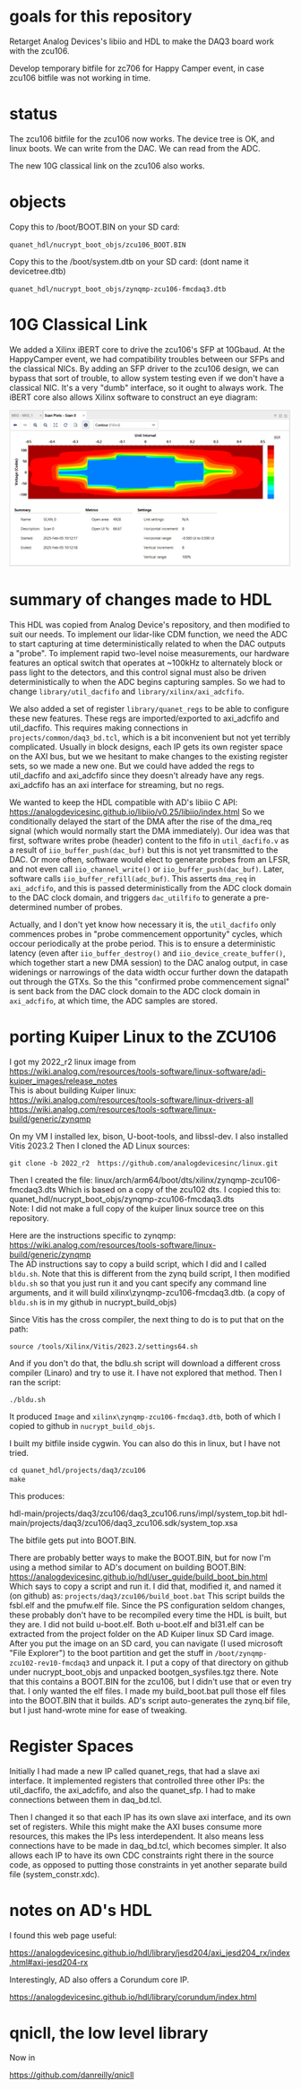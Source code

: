 # goals for this repository

Retarget Analog Devices's libiio and HDL to make the DAQ3 board work with the zcu106.

Develop temporary bitfile for zc706 for Happy Camper event, in case zcu106 bitfile was not working in time.


# status

The zcu106 bitfile for the zcu106 now works.  The device tree is OK, and linux boots.  We can write from the DAC.  We can read from the ADC.

The new 10G classical link on the zcu106 also works.


# objects

Copy this to /boot/BOOT.BIN on your SD card:

`quanet_hdl/nucrypt_boot_objs/zcu106_BOOT.BIN`

Copy this to the /boot/system.dtb on your SD card: (dont name it devicetree.dtb)

`quanet_hdl/nucrypt_boot_objs/zynqmp-zcu106-fmcdaq3.dtb`


# 10G Classical Link

We added a Xilinx iBERT core to drive the zcu106's SFP at 10Gbaud.  At the
HappyCamper event, we had compatibility troubles between our SFPs and the
classical NICs.  By adding an SFP driver to the zcu106 design, we can bypass
that sort of trouble, to allow system testing even if we don't have a classical
NIC.  It's a very "dumb" interface, so it ought to always work.
The iBERT core also allows Xilinx software to construct an eye diagram:

![10Gbps eye](assets/sfp_data_eye.jpg "10G data eye")

# summary of changes made to HDL

This HDL was copied from Analog Device's repository, and then modified
to suit our needs.  To implement our lidar-like CDM function, we need
the ADC to start capturing at time deterministically related to when
the DAC outputs a "probe".  To implement rapid two-level noise
measurements, our hardware features an optical switch that operates at
~100kHz to alternately block or pass light to the detectors, and this
control signal must also be driven deterministically to when the ADC
begins capturing samples.  So we had to change `library/util_dacfifo`
and `library/xilinx/axi_adcfifo`.

We also added a set of register `library/quanet_regs` to be able to
configure these new features.  These regs are imported/exported to axi_adcfifo
and util_dacfifo.  This requires making connections in
`projects/common/daq3_bd.tcl`, which is a bit inconvenient but not yet
terribly complicated.  Usually in block designs, each IP gets its own
register space on the AXI bus, but we we hesitant to make changes to
the existing register sets, so we made a new one.  But we could have
added the regs to util_dacfifo and axi_adcfifo since they doesn't
already have any regs.  axi_adcfifo has an axi interface for
streaming, but no regs.

We wanted to keep the HDL compatible with AD's libiio C API:
https://analogdevicesinc.github.io/libiio/v0.25/libiio/index.html
So we conditionally delayed the start of the DMA after the rise of the
dma_req signal (which would normally start the DMA immediately).  Our
idea was that first, software writes probe (header) content to the
fifo in `util_dacfifo.v` as a result of `iio_buffer_push(dac_buf)` but this is
not yet transmitted to the DAC.  Or more often, software would elect to generate
probes from an LFSR, and not even call `iio_channel_write()` or `iio_buffer_push(dac_buf)`.
Later, software calls `iio_buffer_refill(adc_buf)`.  This asserts `dma_req` in
`axi_adcfifo`, and this is passed deterministically from the ADC clock domain
to the DAC clock domain, and triggers `dac_utilfifo` to generate a pre-determined
number of probes.

Actually, and I don't yet know how necessary it is, the `util_dacfifo` only
commences probes in "probe commencement opportunity" cycles, which occour
periodically at the probe period.  This is to ensure a deterministic latency
(even after `iio_buffer_destroy()` and `iio_device_create_buffer()`, which together
start a new DMA session) to the DAC analog output, in case widenings or
narrowings of the data width occur further down the datapath out through the GTXs.
So the this "confirmed probe commencement signal" is sent back from the DAC clock
domain to the ADC clock domain in `axi_adcfifo`, at which time, the ADC samples are stored.


# porting Kuiper Linux to the ZCU106

I got my 2022_r2 linux image from  
https://wiki.analog.com/resources/tools-software/linux-software/adi-kuiper_images/release_notes  
This is about building Kuiper linux:  
https://wiki.analog.com/resources/tools-software/linux-drivers-all  
https://wiki.analog.com/resources/tools-software/linux-build/generic/zynqmp  

On my VM I installed lex, bison, U-boot-tools, and  libssl-dev.
I also installed Vitis 2023.2
Then I cloned the AD Linux sources:
```
git clone -b 2022_r2  https://github.com/analogdevicesinc/linux.git
```
Then I created the file:
linux/arch/arm64/boot/dts/xilinx/zynqmp-zcu106-fmcdaq3.dts
Which is based on a copy of the zcu102 dts.  I copied this to:  
quanet_hdl/nucrypt_boot_objs/zynqmp-zcu106-fmcdaq3.dts  
Note: I did not make a full copy of the kuiper linux source tree on this repository.  

Here are the instructions specific to zynqmp:  
https://wiki.analog.com/resources/tools-software/linux-build/generic/zynqmp  
The AD instructions say to copy a build script, which I did and I called `bldu.sh`.  Note that this is different from the zynq build script, I then modified `bldu.sh` so that you just run it and you cant specify any command line arguments, and it will build xilinx\zynqmp-zcu106-fmcdaq3.dtb. (a copy of `bldu.sh` is in my github in nucrypt_build_objs)

Since Vitis has the cross compiler, the next thing to do is to put that on the path:
```
source /tools/Xilinx/Vitis/2023.2/settings64.sh
```
And if you don't do that, the bdlu.sh script will download a different cross compiler (Linaro) and try to use it.  I have not explored that method.  Then I ran the script:
```
./bldu.sh
```
It produced `Image` and `xilinx\zynqmp-zcu106-fmcdaq3.dtb`, both of which I copied to github in `nucrypt_build_objs`.

I built my bitfile inside cygwin.  You can also do this in linux, but I have not tried.
```
cd quanet_hdl/projects/daq3/zcu106
make
```

This produces:

hdl-main/projects/daq3/zcu106/daq3_zcu106.runs/impl/system_top.bit
hdl-main/projects/daq3/zcu106/daq3_zcu106.sdk/system_top.xsa

The bitfile gets put into BOOT.BIN.

There are probably better ways to make the BOOT.BIN, but for now I'm
using a method similar to AD's document on building BOOT.BIN:
https://analogdevicesinc.github.io/hdl/user_guide/build_boot_bin.html
Which says to copy a script and run it.  I did that, modified it, and
named it (on github) as: `projects/daq3/zcu106/build_boot.bat` This
script builds the fsbl.elf and the pmufw.elf file.  Since the PS
configuration seldom changes, these probably don't have to be
recompiled every time the HDL is built, but they are.  I did not build
u-boot.elf.  Both u-boot.elf and bl31.elf can be extracted from the
project folder on the AD Kuiper linux SD Card image.  After you put
the image on an SD card, you can navigate (I used microsoft "File
Explorer") to the boot partition and get the stuff in
`/boot/zynqmp-zcu102-rev10-fmcdaq3` and unpack it.  I put a copy of
that directory on github under nucrypt_boot_objs and unpacked
bootgen_sysfiles.tgz there.  Note that this contains a BOOT.BIN for
the zcu106, but I didn't use that or even try that.  I only wanted the
elf files.  I made my build_boot.bat pull those elf files into the
BOOT.BIN that it builds.  AD's script auto-generates the zynq.bif
file, but I just hand-wrote mine for ease of tweaking.


# Register Spaces

Initially I had made a new IP called quanet_regs, that had a slave axi interface.  It implemented registers
that controlled three other IPs: the util_dacfifo, the axi_adcfifo, and also the quanet_sfp.  I had to make
connections between them in daq_bd.tcl.

Then I changed it so that each IP has its own slave axi interface, and its own set of registers.  While this might make the AXI buses consume more resources, this makes the IPs less interdependent.  It also means less connections have to be made in daq_bd.tcl, which becomes simpler.  It also allows each IP to have its own CDC constraints right there in the source code, as opposed to putting those constraints in yet another separate build file (system_constr.xdc).


# notes on AD's HDL

I found this web page useful:

https://analogdevicesinc.github.io/hdl/library/jesd204/axi_jesd204_rx/index.html#axi-jesd204-rx

Interestingly, AD also offers a Corundum core IP.

https://analogdevicesinc.github.io/hdl/library/corundum/index.html


# qnicll, the low level library

Now in

https://github.com/danreilly/qnicll


